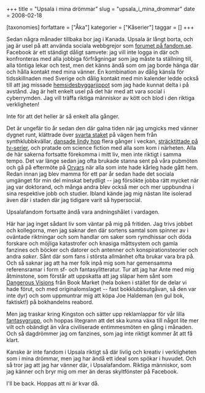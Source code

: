 +++
title = "Upsala i mina drömmar"
slug = "upsala_i_mina_drommar"
date = 2008-02-18

[taxonomies]
forfattare = ["Åka"]
kategorier = ["Kåserier"]
taggar = []
+++

Sedan några månader tillbaka bor jag i Kanada. Upsala är långt borta, och jag är usel på att använda sociala webbgrejor som <a href="http://forum.fandom.se">forumet på fandom.se</a>. Facebook är ett ständigt dåligt samvete: jag vill inte logga in där och konfronteras med alla jobbiga förfrågningar som jag måste ta ställning till, alla töntiga lekar och test, men det känns ändå som om jag borde hänga där och hålla kontakt med mina vänner. En kombination av dålig känsla för tidsskillnaden med Sverige och dålig kontakt med min kalender ledde också till att jag missade <a href="__FIXME__/12-timmar-hemsida/">hemsidesbyggarjippot</a> som jag hade kunnat delta i på avstånd. Jag är helt enkelt usel på det här med att vara social i cyberrymden. Jag vill träffa riktiga människor av kött och blod i den riktiga verkligheten!

Inte för att det heller är så enkelt alla gånger.

Det är ungefär tio år sedan den där galna tiden när jag umgicks med vänner dygnet runt, klättrade över <a href="http://detsvartastaketet.nu/" title="Uppsalas synthförening">svarta staket</a> på vägen hem från synthklubbkvällar, <a href="http://swingkatten.se">dansade lindy hop</a> flera gånger i veckan, <a href="http://2040.klingonska.org/" title="filmkvällar i bekantskapskretsen">sträcktittade på tv-serier</a>, och pratade om science fiction med alla som kom i närheten. Alla de här sakerna fortsatte förekomma i mitt liv, men inte riktigt i samma tempo. Det var länge sedan jag ofta brukade stanna sent på våra pubmöten och gå på eftermöte på <a href="http://www.norrlandsnation.se/?sc=sida&amp;sidid=46&amp;katid=20" title="Puben på Norrlands nation">Orvars</a> när alla som inte hade kårleg hade gått hem. Redan innan jag blev mamma för ett par år sedan hade det sociala umgänget för min del minskat betydligt -- jag försökte jobba rätt mycket när jag var doktorand, och många andra blev också mer och mer uppbundna i sina respektive jobb och studier. Ibland kände jag mig nästan lite isolerad även där i staden där jag tidigare varit så hypersocial.

Upsalafandom fortsatte ändå vara andningshålet i vardagen.

Här har jag inget sådant liv som väntar på mig på fritiden. Jag trivs jobbet och kollegorna, men jag saknar den där sortens samtal som spinner av i oväntade riktningar och som handlar om saker som rymdhissar och döda forskare och möjliga katastrofer och knasiga måttsystem och gamla fanzines och böcker och datorer och antenner och konspirationsteorier och andra <em>saker</em>. Sånt där som fans i största allmänhet ofta brukar vara bra på. Och så saknar jag att ha mer folk inpå mig som har gemensamma referensramar i form sf- och fantasylitteratur. Tur att jag har Ante med mig åtminstone, som förstår att uppskatta att jag släpar hem sånt som <a href="http://en.wikipedia.org/wiki/Dangerous_Visions" title="känd antologi redigerad av Harlan Ellison">Dangerous Visions</a> från Book Market (hela boken i stället för de delar vi hade förut, och med originalomslaget -- fast bokklubbsutgåvan, så den var inte dyr) och som uppmuntrar mig att köpa Joe Haldeman (en gul bok, faktiskt!) på bokhandelns reabord.

Men jag traskar kring Kingston och sätter upp reklamlappar för vår lilla <a href="http://fearlessfantasy.wordpress.com/" title="Fearless fantasy book group">fantasygrupp</a>, och hoppas litegrann att det ska kunna växa till något lite mer vilt och obändigt än våra civiliserade entimmesmöten en gång i månaden. Och så dagdrömmer jag om fanzines, som jag inte riktigt kommer åt att få klart.

Kanske är inte fandom i Upsala riktigt så där livlig och kreativ i verkligheten som i mina drömmar, men jag har ändå ett ideal som spökar i huvudet. Och så tror jag att jag har vänner där, i Upsalafandom. Riktiga människor, som jag känner och bryr mig om mer än deras skyltfönster på Facebook.

I'll be back. Hoppas att ni är kvar då.

